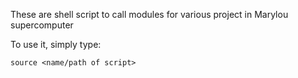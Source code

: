 These are shell script to call modules for various project in
Marylou supercomputer

To use it, simply type:
```
source <name/path of script>
```
